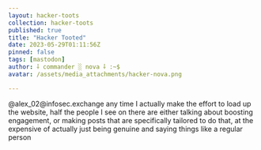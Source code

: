 ```yaml
---
layout: hacker-toots
collection: hacker-toots
published: true
title: "Hacker Tooted"
date: 2023-05-29T01:11:56Z
pinned: false
tags: [mastodon]
author: ⸸ commander ░ nova ⸸ :~$
avatar: /assets/media_attachments/hacker-nova.png

---
```


<p>@alex_02@infosec.exchange any time I actually make the effort to load up the website, half the people I see on there are either talking about boosting engagement, or making posts that are specifically tailored to do that, at the expensive of actually just being genuine and saying things like a regular person</p>


